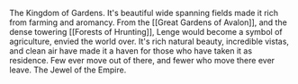 The Kingdom of Gardens. It's beautiful wide spanning fields made it rich from farming and aromancy. From the [[Great Gardens of Avalon]], and the dense towering [[Forests of Hrunting]], Lenge would become a symbol of agriculture, envied the world over. It's rich natural beauty, incredible vistas, and clean air have made it a haven for those who have taken it as residence. Few ever move out of there, and fewer who move there ever leave. The Jewel of the Empire.